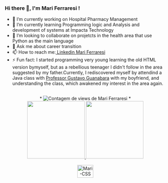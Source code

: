 ### Hi there 👋, I'm Mari Ferraresi !

- 🔭 I’m currently working on Hospital Pharmacy Management
- 🌱 I’m currently learning Programming logic and Analysis and development of systems at Impacta Technology
- 👯 I’m looking to collaborate on projetcts in the health area that use Python as the main language
- 💬 Ask me about career transition
- 📫 How to reach me:<a href="https://www.linkedin.com/in/mariane-pintucci-89739747"> Linkedin Mari Ferraresi </a>
- ⚡ Fun fact: I started programming very young learning the old HTML version bymyself, but as a rebellious teenager I didn't follow in the area suggested by my father.Currently, I rediscovered myself by attendind a Java class with <a href="https://github.com/gustavoguanabara"> Professor Gustavo Guanabara</a> with my boyfriend, and understanding the class, which awakened my interest in the area again.

##
<div align="center">
*
    <img src="https://komarev.com/ghpvc/?username=MariFerraresi&color=blue" alt="Contagem de views de Mari Ferraresi"/>    
*
</div> 
<div align="center">
  <a href="https://github.com/MariFerraresi">
  <img height="180em" src="https://github-readme-stats.vercel.app/api?username=MariFerraresi&show_icons=true&theme=dark&include_all_commits=true&count_private=true"/>
  <img height="180em" src="https://github-readme-stats.vercel.app/api/top-langs/?username=MariFerraresi&layout=compact&langs_count=7&theme=dark"/>
</div>
 
<div style="display: inline_block" align="center" ><br>
  <img align="center" alt="Mari-CSS" height="40" width="50" src="https://cdn.jsdelivr.net/gh/devicons/devicon/icons/python/python-original-wordmark.svg">
  <!--img align="center" alt="Mari-Js" height="30" width="40" src="https://raw.githubusercontent.com/devicons/devicon/master/icons/javascript/javascript-plain.svg">
  <img align="center" alt="Mari-HTML" height="30" width="40" src="https://raw.githubusercontent.com/devicons/devicon/master/icons/html5/html5-original.svg">
  <img align="center" alt="Mari-CSS" height="30" width="40" src="https://raw.githubusercontent.com/devicons/devicon/master/icons/css3/css3-original.svg"/--> 
            
</div>


